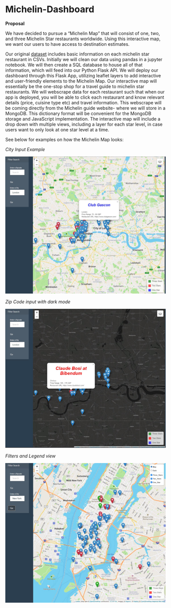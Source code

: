 # Michelin-Dashboard

**Proposal**

We have decided to pursue a “Michelin Map” that will consist of one, two, and three Michelin Star restaurants worldwide. Using this interactive map, we want our users to have access to destination estimates. 

Our original [dataset](https://www.kaggle.com/jackywang529/michelin-restaurants) includes basic information on each michelin star restaurant in CSVs. Initially we will clean our data using pandas in a jupyter notebook. We will then create a SQL database to house all of that information, which will feed into our Python Flask API. We will deploy our dashboard through this Flask App, utilizing leaflet layers to add interactive and user-friendly elements to the Michelin Map. Our interactive map will essentially be the one-stop shop for a travel guide to michelin star restaurants. We will webscrape data for each restaurant such that when our app is deployed, you will be able to click each restaurant and know relevant details (price, cuisine type etc) and travel information. This webscrape will be coming directly from the Michelin guide website- where we will store in a MongoDB. This dictionary format will be convenient for the MongoDB storage and JavaScript implementation. The interactive map will include a drop down with multiple views, including a layer for each star level, in case users want to only look at one star level at a time. 







See below for examples on how the Michelin Map looks:

*City Input Example*

![Restaurant Map](https://github.com/Bgood524/Michelin-Dashboard/blob/main/Proposal_Data/Images/Deploy_2.JPG)


*Zip Code input with dark mode*

![Restaurant Info to Scrape](https://github.com/Bgood524/Michelin-Dashboard/blob/main/Proposal_Data/Images/Deploy_3.JPG)

*Filters and Legend view*

![Visualization](https://github.com/Bgood524/Michelin-Dashboard/blob/main/Proposal_Data/Images/Deploy_1.JPG)

